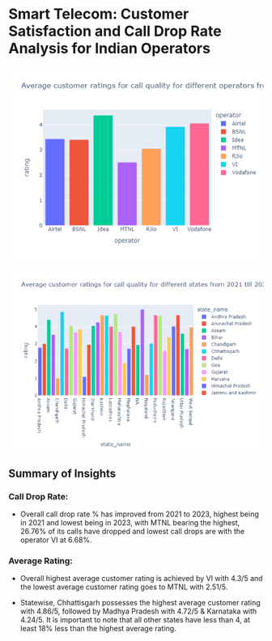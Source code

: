 # Smart Telecom: Customer Satisfaction and Call Drop Rate Analysis for Indian Operators


![Customer](Plots/overall%20average%20customer%20rating%20for%20each%20opearator.png)

![Customer Satisfaction](Plots/Average%20customer%20ratings%20for%20call%20quality%20for%20different%20states%20from%202021%20till%202024.png)


## Summary of Insights

### Call Drop Rate:
- Overall call drop rate % has improved from 2021 to 2023, highest being in 2021 and lowest being in 2023, with MTNL bearing the highest, 26.76% of its calls have dropped and lowest call drops are with the operator VI at 6.68%.

### Average Rating:
- Overall highest average customer rating is achieved by VI with 4.3/5 and the lowest average customer rating goes to MTNL with 2.51/5.






- Statewise, Chhattisgarh possesses the highest average customer rating with 4.86/5, followed by Madhya Pradesh with 4.72/5 & Karnataka with 4.24/5. It is important to note that all other states have less than 4, at least 18% less than the highest average rating.

